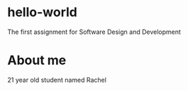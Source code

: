 # hello-world
The first assignment for Software Design and Development
# About me 
21 year old student named Rachel 
